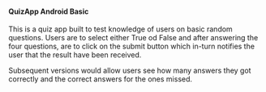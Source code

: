 #### QuizApp Android Basic

This is a quiz app built to test knowledge of users on basic random questions. Users are to select either True od False and after answering the four questions, are to click on the submit button which in-turn notifies the user that the result have been received.

Subsequent versions would allow users see how many answers they got correctly and the correct answers for the ones missed.